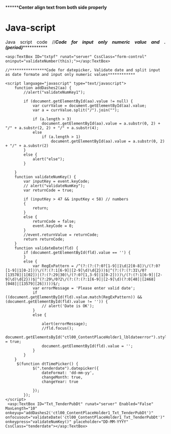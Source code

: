 ****************Center align text from both side properly**********
<style>
        .listtype {
            text-align: justify;
        }

        h4,p {
            text-align: justify;
        }
</style>

# Java-script
Java script code
//*******************Code for input only numeric value and . (period)******************************
<script>
        var validNumber = new RegExp(/^\d*\.?\d*$/);
        var lastValid = "";
        function validateNumber(elem) {
            if (validNumber.test(elem.value)) {
                lastValid = elem.value;
            }
            else {
                elem.value = lastValid;
            }
        }
    </script>
    <asp:TextBox ID="txtpf" runat="server" CssClass="form-control" oninput="validateNumber(this);"></asp:TextBox>
    
    //****************Code for datepicker, Validate date and split input as date formate and input only numeric values************
    
    <script language="javascript" type="text/javascript">
        function addDashes2(aa) {
            //alert("validateNumKey1");

            if (document.getElementById(aa).value != null) {
                var currValue = document.getElementById(aa).value;
                var a = currValue.split("/").join("");

                if (a.length > 3)
                    document.getElementById(aa).value = a.substr(0, 2) + "/" + a.substr(2, 2) + "/" + a.substr(4);
                else
                    if (a.length > 1)
                        document.getElementById(aa).value = a.substr(0, 2) + "/" + a.substr(2)
            }
            else {
                alert("else");
            }

        }
        function validateNumKey() {
            var inputKey = event.keyCode;
            // alert("validateNumKey");
            var returnCode = true;

            if (inputKey > 47 && inputKey < 58) // numbers
            {
                return;
            }
            else {
                returnCode = false;
                event.keyCode = 0;
            }
            //event.returnValue = returnCode;
            return returnCode;
        }
        function validateDate(fld) {
            if (document.getElementById(fld).value == '') {
            }
            else {
                var RegExPattern = /^(?:(?:(?:0?[1-9]|1\d|2[0-8])\/(?:0?[1-9]|1[0-2]))\/(?:(?:1[6-9]|[2-9]\d)\d{2}))$|^(?:(?:(?:31\/0?[13578]|1[02])|(?:(?:29|30)\/(?:0?[1,3-9]|1[0-2])))\/(?:(?:1[6-9]|[2-9]\d)\d{2}))$|^(?:29\/0?2\/(?:(?:(?:1[6-9]|[2-9]\d)(?:0[48]|[2468][048]|[13579][26]))))$/;
                var errorMessage = 'Please enter valid date';
                if ((document.getElementById(fld).value.match(RegExPattern)) && (document.getElementById(fld).value != '')) {
                    // alert('Date is OK');        
                }
                else {

                    alert(errorMessage);
                    //fld.focus(); 
                    document.getElementsById("ctl00_ContentPlaceHolder1_lbldateerror").style.visiblity = true;
                    document.getElementById(fld).value = '';
                }
            }
        }
         $(function dtTimePicker() {
                $(".tenderdate").datepicker({
                    dateFormat: 'dd-mm-yy',
                    changeMonth: true,
                    changeYear: true
    
                });
            });
    </script>
     <asp:TextBox ID="Txt_TenderPubDt" runat="server" Enabled="False" MaxLength="10" onkeyup="addDashes2('ctl00_ContentPlaceHolder1_Txt_TenderPubDt')" onfocusout="validateDate('ctl00_ContentPlaceHolder1_Txt_TenderPubDt')" onkeypress="validateNumKey()" placeholder="DD-MM-YYYY" CssClass="tenderdate"></asp:TextBox>
